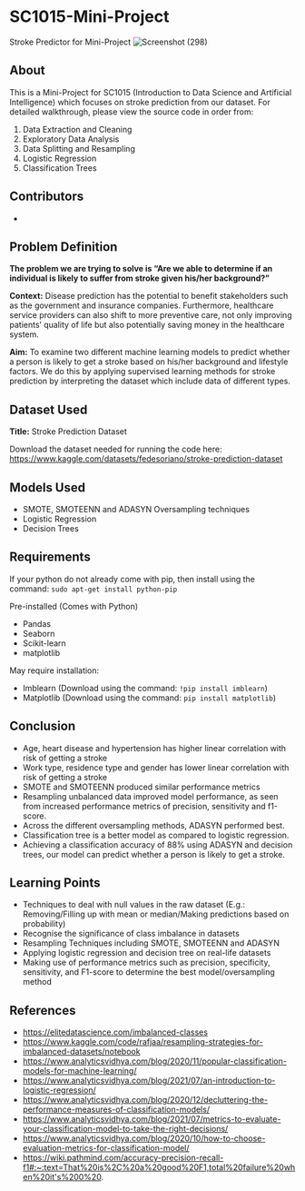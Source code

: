 # SC1015-Mini-Project
Stroke Predictor for Mini-Project 
![Screenshot (298)](https://user-images.githubusercontent.com/103939428/164980647-32e5ee70-3bec-4330-ae7d-f6c77d3eb91d.png)

## About
This is a Mini-Project for SC1015 (Introduction to Data Science and Artificial Intelligence) which focuses on stroke prediction from our dataset. For detailed walkthrough, please view the source code in order from:
1. Data Extraction and Cleaning
2. Exploratory Data Analysis
3. Data Splitting and Resampling
4. Logistic Regression
5. Classification Trees

## Contributors
-

## Problem Definition
**The problem we are trying to solve is “Are we able to determine if an individual is likely to suffer from stroke given his/her background?”**

**Context:** 
Disease prediction has the potential to benefit stakeholders such as the government and insurance companies. Furthermore, healthcare service providers can also shift to more preventive care, not only improving patients’ quality of life but also potentially saving money in the healthcare system.

**Aim:** 
To examine two different machine learning models to predict whether a person is likely to get a stroke based on his/her background and lifestyle factors. We do this by applying supervised learning methods for stroke prediction by interpreting the dataset which include data of different types.

## Dataset Used
**Title:** Stroke Prediction Dataset

Download the dataset needed for running the code here: https://www.kaggle.com/datasets/fedesoriano/stroke-prediction-dataset

## Models Used
- SMOTE, SMOTEENN and ADASYN Oversampling techniques
- Logistic Regression
- Decision Trees

## Requirements
If your python do not already come with pip, then install using the command: `sudo apt-get install python-pip`

Pre-installed (Comes with Python)
- Pandas
- Seaborn
- Scikit-learn
- matplotlib

May require installation:
- Imblearn (Download using the command: `!pip install imblearn`)
- Matplotlib (Download using the command: `pip install matplotlib`)

## Conclusion
- Age, heart disease and hypertension has higher linear correlation with risk of getting a stroke
- Work type, residence type and gender has lower linear correlation with risk of getting a stroke
- SMOTE and SMOTEENN produced similar performance metrics
- Resampling unbalanced data improved model performance, as seen from increased performance metrics of precision, sensitivity and f1-score.
- Across the different oversampling methods, ADASYN performed best.
- Classification tree is a better model as compared to logistic regression.
- Achieving a classification accuracy of 88% using ADASYN and decision trees, our model can predict whether a person is likely to get a stroke.

## Learning Points
- Techniques to deal with null values in the raw dataset (E.g.: Removing/Filling up with mean or median/Making predictions based on probability)
- Recognise the significance of class imbalance in datasets
- Resampling Techniques including SMOTE, SMOTEENN and ADASYN
- Applying logistic regression and decision tree on real-life datasets
- Making use of performance metrics such as precision, specificity, sensitivity, and F1-score to determine the best model/oversampling method

## References
- https://elitedatascience.com/imbalanced-classes 
- https://www.kaggle.com/code/rafjaa/resampling-strategies-for-imbalanced-datasets/notebook
- https://www.analyticsvidhya.com/blog/2020/11/popular-classification-models-for-machine-learning/
- https://www.analyticsvidhya.com/blog/2021/07/an-introduction-to-logistic-regression/
- https://www.analyticsvidhya.com/blog/2020/12/decluttering-the-performance-measures-of-classification-models/
- https://www.analyticsvidhya.com/blog/2021/07/metrics-to-evaluate-your-classification-model-to-take-the-right-decisions/
- https://www.analyticsvidhya.com/blog/2020/10/how-to-choose-evaluation-metrics-for-classification-model/
- https://wiki.pathmind.com/accuracy-precision-recall-f1#:~:text=That%20is%2C%20a%20good%20F1,total%20failure%20when%20it's%200%20. 

